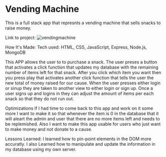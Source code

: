 # Vending Machine
This is a full stack app that represnts a vending machine that sells snacks to raise money.

Link to project: ![vendingmachine](https://user-images.githubusercontent.com/36242561/37878132-1eea81ec-3032-11e8-8288-6153ad5c3fd2.png)



How It's Made:
Tech used: HTML, CSS, JavaScript, Express, Node.js, MongoDB

This APP allows the user to to purchase a snack. The user preses a button that activates a click function that updates my database with the remaining number of items left for that snack. After you click which item you want then you press play that activates another click function that tells the user the new total of money raised for our cause. When the user presses either login or sinup they are taken to another view to either login or sign up. Once a user signs up and logins in they can adjust the amount of items per each snack so that they do not run out.

Optimizations
If I had time to come back to this app and work on it some more I want to make it so that whenever the item is 0 in the database that it will aleart the admin and user that there are no more items left and needs to be replemished. Also I want to make this app usable for users who just want to make money and not donate to a cause.

Lessons Learned:
I learned how to pin-point elements in the DOM more accuratly. I also Learned how to manipulate and update the information in my database using my own server.
